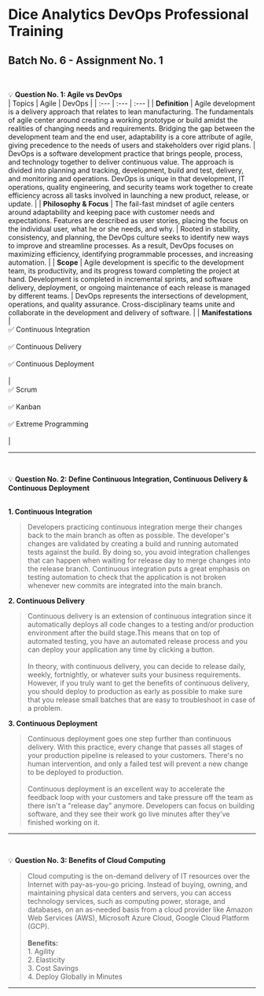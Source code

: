 # Dice Analytics DevOps Professional Training
## Batch No. 6 - Assignment No. 1
<br />

:bulb: **Question No. 1: Agile vs DevOps**<br />
| Topics | Agile | DevOps |
| :---  | :--- | :---  |
| **Definition** | Agile development is a delivery approach that relates to lean manufacturing. The fundamentals of agile center around creating a working prototype or build amidst the realities of changing needs and requirements. Bridging the gap between the development team and the end user, adaptability is a core attribute of agile, giving precedence to the needs of users and stakeholders over rigid plans. | DevOps is a software development practice that brings people, process, and technology together to deliver continuous value. The approach is divided into planning and tracking, development, build and test, delivery, and monitoring and operations. DevOps is unique in that development, IT operations, quality engineering, and security teams work together to create efficiency across all tasks involved in launching a new product, release, or update. |
| **Philosophy & Focus** | The fail-fast mindset of agile centers around adaptability and keeping pace with customer needs and expectations. Features are described as user stories, placing the focus on the individual user, what he or she needs, and why. | Rooted in stability, consistency, and planning, the DevOps culture seeks to identify new ways to improve and streamline processes. As a result, DevOps focuses on maximizing efficiency, identifying programmable processes, and increasing automation. |
| **Scope** | Agile development is specific to the development team, its productivity, and its progress toward completing the project at hand. Development is completed in incremental sprints, and software delivery, deployment, or ongoing maintenance of each release is managed by different teams. | DevOps represents the intersections of development, operations, and quality assurance. Cross-disciplinary teams unite and collaborate in the development and delivery of software. |
| **Manifestations** | <br />:white_check_mark: Continuous Integration <br /><br /> :white_check_mark: Continuous Delivery <br /><br /> :white_check_mark: Continuous Deployment <br /><br /> | <br />:white_check_mark: Scrum <br /><br /> :white_check_mark: Kanban <br /><br /> :white_check_mark: Extreme Programming <br /><br /> |

---
<br />

:bulb: **Question No. 2: Define Continuous Integration, Continuous Delivery & Continuous Deployment** <br /><br />

**1. Continuous Integration** <br />
> Developers practicing continuous integration merge their changes back to the main branch as often as possible. The developer's changes are validated by creating a build and running automated tests against the build. By doing so, you avoid integration challenges that can happen when waiting for release day to merge changes into the release branch. Continuous integration puts a great emphasis on testing automation to check that the application is not broken whenever new commits are integrated into the main branch.<br />

**2. Continuous Delivery** <br />
> Continuous delivery is an extension of continuous integration since it automatically deploys all code changes to a testing and/or production environment after the build stage.This means that on top of automated testing, you have an automated release process and you can deploy your application any time by clicking a button. <br /><br />
In theory, with continuous delivery, you can decide to release daily, weekly, fortnightly, or whatever suits your business requirements. However, if you truly want to get the benefits of continuous delivery, you should deploy to production as early as possible to make sure that you release small batches that are easy to troubleshoot in case of a problem.<br />

**3. Continuous Deployment** <br />
> Continuous deployment goes one step further than continuous delivery. With this practice, every change that passes all stages of your production pipeline is released to your customers. There's no human intervention, and only a failed test will prevent a new change to be deployed to production. <br /><br />
Continuous deployment is an excellent way to accelerate the feedback loop with your customers and take pressure off the team as there isn't a "release day" anymore. Developers can focus on building software, and they see their work go live minutes after they've finished working on it.<br />

---
<br />

:bulb: **Question No. 3: Benefits of Cloud Computing**<br />

> Cloud computing is the on-demand delivery of IT resources over the Internet with pay-as-you-go pricing. Instead of buying, owning, and maintaining physical data centers and servers, you can access technology services, such as computing power, storage, and databases, on an as-needed basis from a cloud provider like Amazon Web Services (AWS), Microsoft Azure Cloud, Google Cloud Platform (GCP).
<br /><br />**Benefits:** <br />1. Agility <br />2. Elasticity <br />3. Cost Savings <br />4. Deploy Globally in Minutes<br />

---